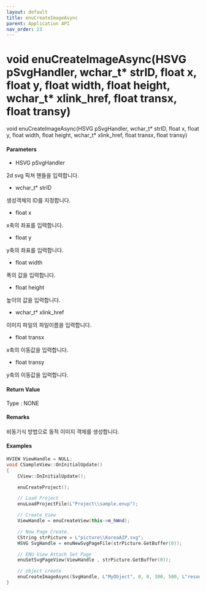 ```yaml
---
layout: default
title: enuCreateImageAsync
parent: Application API
nav_order: 23
---
```

# void enuCreateImageAsync\(HSVG pSvgHandler, wchar\_t\* strID, float x, float y, float width, float height, wchar\_t\* xlink\_href, float transx, float transy\)

void enuCreateImageAsync\(HSVG pSvgHandler, wchar\_t\* strID, float x, float y, float width, float height, wchar\_t\* xlink\_href, float transx, float transy\)

#### Parameters

* HSVG pSvgHandler

2d svg 픽쳐 핸들을 입력합니다.

* wchar\_t\* strID

생성객체의 ID를 지정합니다.

* float x

x축의 좌표를 입력합니다.

* float y

y축의 좌표를 입력합니다.

* float width

폭의 값을 입력합니다.

* float height

높이의 값을 입력합니다.

* wchar\_t\* xlink\_href

이미지 파일의 파일이름을 입력합니다.

* float transx

x축의 이동값을 입력합니다.

* float transy

y축의 이동값을 입력합니다.

#### Return Value

Type : NONE

#### Remarks

비동기식 방법으로 동적 이미지 객체를 생성합니다.

#### Examples

```cpp
HVIEW ViewHandle = NULL; 
void CSampleView::OnInitialUpdate() 
{ 
    CView::OnInitialUpdate(); 

    enuCreateProject(); 

    // Load Project
    enuLoadProjectFile(L"Project\\sample.enup"); 

    // Create View
    ViewHandle = enuCreateView(this->m_hWnd); 

    // New Page Create. 
    CString strPicture = L"picture\\KoreaAIP.svg"; 
    HSVG SvgHandle = enuNewSvgPageFile(strPicture.GetBuffer(0)); 

    // ENU View Attach Set Page 
    enuSetSvgPageView(ViewHandle , strPicture.GetBuffer(0)); 

    // object create
    enuCreateImageAsync(SvgHandle, L"MyObject", 0, 0, 300, 500, L"resource\\image.png", 0, 0);
}
```



